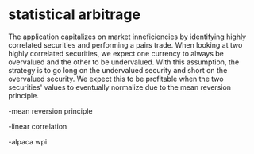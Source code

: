 # statistical arbitrage

The application capitalizes on market inneficiencies by identifying highly correlated securities and performing a pairs trade. When looking at two highly correlated securities, we expect one currency to always be overvalued and the other to be undervalued. With this assumption, the strategy is to go long on the undervalued security and short on the overvalued security. We expect this to be profitable when the two securities' values to eventually normalize due to the mean reversion principle. 

-mean reversion principle

-linear correlation

-alpaca wpi
